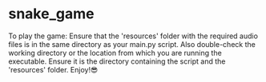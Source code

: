 # snake_game
To play the game: 
Ensure that the 'resources' folder with the required audio files is in the same directory as your main.py script.
Also double-check the working directory or the location from which you are running the executable. Ensure it is the directory containing the script and the 'resources' folder.
Enjoy!😎
